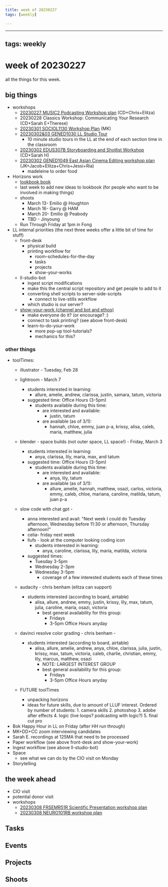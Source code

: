 ```yaml
---
title: week of 20230227
tags: [weekly]

---
```


---
tags: weekly
---

# week of 20230227

all the things for this week.

## big things

* workshops
    * [20230227 MUSIC2 Podcasting Workshop plan](/3uZnKujMTVWkCSYRYXKobw) (CD+Chris+Elitza)
    * 20230228 Classics Workshop: Communicating Your Research (CD+Sarah E+Therese)
    * [20230301 SOCIOL1130 Workshop Plan](/2yxkk8QFQrCJimFN2fKo3Q) (MK)
    * [20230302&03 GENED1030 LL Studio Tour](/6O4apkVRQeCkkdmEzwiShA)
        * 10 minute studio tours in the LL at the end of each section time in the classroom
    * [20230302 EDUS307B Storyboarding and Shotlist Workshop](/q2N166ORQh6oSh8GULRqug) (CD+Sarah H)
    * [20230302 GENED1049 East Asian Cinema Editing workshop plan](/CTvLhx0WQEi96AJSh_TaEw) (JK+Jacob+Elitza+Chris+Jessi+Ria)
        * madeleine to order food
* Horizons work
    * [lookbook book](https://hackmd.io/@ll-22-23/rJIqhIF2o/%2FNNqoqIX3RR2Mi1CWI104Ag)
    * last week to add new ideas to lookbook (for people who want to be involved in making things)
    * shoots
        * March 13- Emilio @ Houghton
        * March 16- Garry @ HAM
        * March 20- Emilio @ Peabody 
        * TBD - Jinyoung
    * Run Through Friday at 1pm in Fong 
* LL internal priorities (the next three weeks offer a little bit of time for stuff)
    * front-desk
        * physical build
        * printing workflow for
            * room-schedules-for-the-day
            * tasks
            * projects
            * show-your-works
    * ll-studio-bot
        * ingest script modifications
        * make this the central script repository and get people to add to it
        * converting shell scripts to server-side-scripts
            * connect to live-stills workflow 
        * which studio is our server?
    * [show-your-work (channel and bot and ethos)](/ZmhuFx61SOyFww-zlqt19w)
        * make everyone do it? (or encourage? :)
        * connect to task printing? (see above front-desk)
        * learn-to-do-your-work
            * more pop-up tool-tutorials?
            * mechanics for this?

### other things

* toolTimes:
    * illustrator - Tuesday, Feb 28
    * lightroom - March 7
        * students interested in learning: 
            * allure, amelie, andrew, clarissa, justin, samara, tatum, victoria 
        * suggested time: Office Hours (3-5pm)
            * students available during this time: 
                * are interested and available: 
                    * justin, tatum
                * are available (as of 3/1):  
                    * hannah, chloe, emmy, juan p-a, krissy, alisa, caleb, maria, matthew, julia
    * blender - space builds (not outer space, LL space!) - Friday, March 3
        * students interested in learning: 
            * anya, clarissa, lily, maria, max, and tatum
        * suggested time: Office Hours (3-5pm)
            * students available during this time: 
                * are interested and available: 
                    * anya, lily, tatum
                * are available (as of 3/1):  
                    * allure, amelie, hannah, matthew, osazi, carlos, victoria, emmy, caleb, chloe, mariana, caroline, matilda, tatum, juan p-a
    * slow code with chat gpt -
        * anna interested and avail: "Next week I could do Tuesday afternoon, Wednesday before 11:30 or afternoon, Thursday afternoon!"
        * celia- friday next week
        * llufs - look at the computer looking coding icon
             * students interested in learning: 
                * anya, caroline, clarissa, lily, maria, matilda, victoria
        * suggested times: 
            * Tuesday 3-5pm
            * Wednesday 2-3pm 
            * Wednesday 3-5pm 
                * coverage of a few interested students each of these times
    * audacity - chris benham (elitza can support)
        * students interested (according to board, airtable)
            * alisa, allure, andrew, emmy, justin, krissy, lily, max, tatum, julia, caroline, maria, osazi, victoria
                * best general availability for this group: 
                    * Fridays 
                    * 3-5pm Office Hours  anyday
    * davinci resolve color grading - chris benham - 
        * students interested (according to board, airtable)
            * alisa, allure, amelie, andrew, anya, chloe, clarissa, julia, justin, krissy, max, tatum, victoria, caleb, charlie, christian, emmy, lily, marcus, matthew, osazi 
                * NOTE: LARGEST INTEREST GROUP
                * best general availability for this group: 
                    * Fridays 
                    * 3-5pm Office Hours anyday  
  
  * FUTURE toolTimes
      * unpacking horizons
      * ideas for future skills, due to amount of LLUF interest. Ordered by number of students:
            1.           camera skills 
            2.           photoshop 
            3.           adobe after effects 
            4.           logic (live loops? podcasting with logic?)
            5.           final cut pro 
* Bok Happy Hour in LL on Friday (after HH run through)
* MK+DD+CC zoom interviewing candidates
* Sarah E. recordings at 125MA that need to be processed
* Paper workflow (see above front-desk and show-your-work)
* Ingest workflow (see above ll-studio-bot)
* Space
    * see what we can do by the CIO visit on Monday
* Storytelling


## the week ahead
* CIO visit
* potential donor visit
* workshops
    * [20230308 FRSEMR51R Scientific Presentation workshop plan](/J1i9mCHuT4-U3MNeNRl95A)
    * [20230308 NEURO101RB workshop plan](https://hackmd.io/@mdf-22-23/SymE-bKAi)

## Tasks

## Events

## Projects

## Shoots